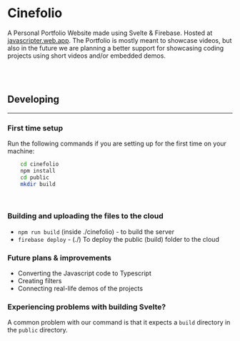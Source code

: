 # Cinefolio
A Personal Portfolio Website made using Svelte & Firebase. Hosted at [javascripter.web.app](https://javascripter.web.app/). The Portfolio is mostly meant to showcase videos, but also in the future we are planning a better support for showcasing coding projects using short videos and/or embedded demos.

<br>
<br>

## Developing

---

### First time setup

Run the following commands if you are setting up for the first time on your machine:

```sh
    cd cinefolio
    npm install
    cd public
    mkdir build
```
<br>

### Building and uploading the files to the cloud

 - `npm run build` (inside ./cinefolio) - to build the server
 - `firebase deploy` - (./) To deploy the public (build) folder to the cloud

### Future plans & improvements

 - Converting the Javascript code to Typescript
 - Creating filters
 - Connecting real-life demos of the projects

### Experiencing problems with building Svelte?

A common problem with our command is that it expects a `build` directory in the `public` directory.